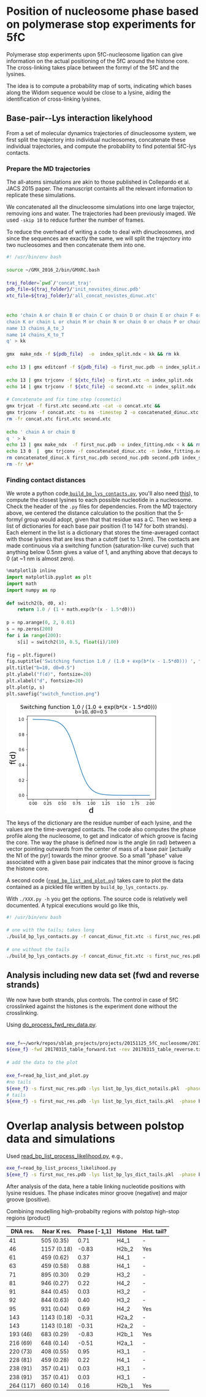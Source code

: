 # Position of nucleosome phase based on polymerase stop experiments for 5fC

Polymerase stop experiments upon 5fC-nucleosome ligation can give information on the actual positioning of the 5fC around the histone core. The cross-linking takes place between the formyl of the 5fC and the lysines.

The idea is to compute a probability map of sorts, indicating which bases along the Widom sequence would be close to a lysine, aiding the identification of cross-linking lysines.

## Base-pair--Lys interaction likelyhood

From a set of molecular dynamics trajectories of dinucleosome system, we first split the trajectory into individual nucleosomes, concatenate these individual trajectories, and compute the probability to find potential 5fC-lys contacts.

### Prepare the MD trajectories

The all-atoms simulations are akin to those published in Collepardo et al. JACS 2015 paper. The manuscript containts all the relevant information to replicate these simulations. 

We concatenated all the dinucleosome simulations into one large trajector, removing ions and water. The trajectories had been previously imaged. We used `-skip 10` to reduce further the number of frames.

To reduce the overhead of writing a code to deal with dinucleosomes, and since the sequences are exactly the same, we will split the trajectory into two nucleosomes and then concatenate them into one.


```bash
#! /usr/bin/env bash

source ~/GMX_2016_2/bin/GMXRC.bash

traj_folder=`pwd`/'concat_traj'
pdb_file=${traj_folder}/'init_novsites_dinuc.pdb'
xtc_file=${traj_folder}/'all_concat_novistes_dinuc.xtc'


echo 'chain A or chain B or chain C or chain D or chain E or chain F or chain G or chain H or chain I or chain J
chain K or chain L or chain M or chain N or chain O or chain P or chain Q or chain R or chain S or chain T
name 13 chains_A_to_J
name 14 chains_K_to_T
q' > kk

gmx  make_ndx -f ${pdb_file}  -o  index_split.ndx < kk && rm kk

echo 13 | gmx editconf -f ${pdb_file} -o first_nuc.pdb -n index_split.ndx -resnr 1

echo 13 | gmx trjconv -f ${xtc_file} -o first.xtc -n index_split.ndx
echo 14 | gmx trjconv -f ${xtc_file} -o second.xtc -n index_split.ndx

# Concatenate and fix time step (cosmetic)
gmx trjcat -f first.xtc second.xtc -cat -o concat.xtc &&
gmx trjconv -f concat.xtc -tu ns -timestep 2 -o concatenated_dinuc.xtc &&
rm -fr concat.xtc first.xtc second.xtc

echo ' chain A or chain B
q ' > k
echo 13 | gmx make_ndx  -f first_nuc.pdb -o index_fitting.ndx < k && rm k
echo 13 0  |  gmx trjconv -f concatenated_dinuc.xtc -n index_fitting.ndx -s first_nuc.pdb -o concat_dinuc_fit.xtc -fit rot+trans &&
rm concatenated_dinuc.k first_nuc.pdb second_nuc.pdb second.pdb index_split.ndx index_fitting.ndx
rm -fr \#*
```

### Finding contact distances

We wrote a python code,[`build_bp_lys_contacts.py`](scripts/build_bp_lys_contacts.py), you'll also need [this](scripts/nucleic_protein_db.py)), to compute the closest lysines to each possible nucleotide in a nucleosome. Check the header of the `.py` files for dependencies. From the MD trajectory above, we centered the distance calculation to the position that the 5-formyl group would adopt, given that that residue was a C. Then we keep a list of dictionaries for each base pair position (1 to 147 for both strands). Each element in the list is a dictionary that stores the time-averaged contact with those lysines that are less than a cutoff (set to 1.2nm). The contacts are made continuous via a switching function (saturation-like curve) such that anything below 0.5nm gives a value of 1, and anything above that decays to 0 (at ~1 nm is almost zero).

```python
%matplotlib inline
import matplotlib.pyplot as plt
import math
import numpy as np

def switch2(b, d0, x):
    return 1.0 / (1 + math.exp(b*(x - 1.5*d0)))

p = np.arange(0, 2, 0.01)
s = np.zeros(200)
for i in range(200):
    s[i] = switch2(10, 0.5, float(i)/100)

fig = plt.figure()
fig.suptitle('Switching function 1.0 / (1.0 + exp(b*(x - 1.5*d0))) ', fontsize=14)
plt.title("b=10, d0=0.5")
plt.ylabel("f(d)", fontsize=20)
plt.xlabel("d", fontsize=20)
plt.plot(p, s)
plt.savefig("switch_function.png")
```

![switch_function](pictures/switch_function.png)

The keys of the dictionary are the residue number of each lysine, and the values are the time-averaged contacts. The code also computes the phase profile along the nucleosome, to get and indicator of which groove is facing the core. The way the phase is defined now is the angle (in rad) between a vector pointing outwards from the center of mass of a base pair \[actually the N1 of the pyr] towards the minor groove. So a small "phase" value associated with a given base pair indicates that the minor groove is facing the histone core.

A second code ([`read_bp_list_and_plot.py`](scripts/read_bp_list_and_plot.py)) takes care to plot the data contained as a pickled file written by `build_bp_lys_contacts.py`.


With `./XXX.py -h` you get the options. The source code is relatively well documented. A typical executions would go like this,

```bash
#! /usr/bin/env bash

# one with the tails; takes long
./build_bp_lys_contacts.py -f concat_dinuc_fit.xtc -s first_nuc_res.pdb -st 4252 -ol list_bp_lys_dict_tails.pkl

# one without the tails
./build_bp_lys_contacts.py -f concat_dinuc_fit.xtc -s first_nuc_res.pdb -st 4252 -notails -ol list_bp_lys_dict_notails.pkl
```

## Analysis including new data set (fwd and reverse strands)

We now have both strands, plus controls. The control in case of 5fC crosslinked against the histones is the experiment done without the crosslinking.

Using [do_process_fwd_rev_data.py](scripts/do_process_fwd_rev_data.py).

```bash

exe_f=~/work/repos/sblab_projects/projects/20151125_5fC_nucleosome/20170130_polymerase_stop_modelling/scripts/do_process_fwd_rev_data.py
${exe_f} -fwd 20170315_table_forward.txt -rev 20170315_table_reverse.txt -o poly_stop

# add the data to the plot

exe_f=read_bp_list_and_plot.py
#no tails
${exe_f} -s first_nuc_res.pdb -lys list_bp_lys_dict_notails.pkl  -phase bp_phase_profile.txt -exp poly_stop_fwd.dat poly_stop_rev.dat -o lys_contact_map_notails
# tails
${exe_f} -s first_nuc_res.pdb -lys list_bp_lys_dict_tails.pkl  -phase bp_phase_profile.txt -o lys_contact_map_tails -exp poly_stop_fwd.dat poly_stop_rev.dat
```


# Overlap analysis between polstop data and simulations

Used [read_bp_list_process_likelihood.py](scripts/read_bp_list_process_likelihood.py), e.g.,

```bash
exe_f=read_bp_list_process_likelihood.py
${exe_f} -s first_nuc_res.pdb -lys list_bp_lys_dict_tails.pkl  -phase bp_phase_profile.txt -exp poly_stop_fwd.dat poly_stop_rev.dat  -seq widom601.fa
```

After analysis of the data, here a table linking nucleotide positions with lysine residues. The phase indicates minor groove (negative) and major groove (positive).

Combining modelling high-probabilty regions with polstop high-stop regions (product)

| DNA res.  | Near K res. | Phase [-1,1] | Histone | Hist. tail? |
| --------- | ----------- | ------------ | ------- | ----------- |
| 41        | 505 (0.35)  | 0.71         | H4_1    | -           |
| 46        | 1157 (0.18) | -0.83        | H2b_2   | Yes         |
| 61        | 459 (0.62)  | 0.37         | H4_1    | -           |
| 63        | 459 (0.58)  | 0.88         | H4_1    | -           |
| 71        | 895 (0.30)  | 0.29         | H3_2    | -           |
| 81        | 946 (0.27)  | 0.22         | H4_2    | -           |
| 91        | 844 (0.45)  | 0.03         | H3_2    | -           |
| 92        | 844 (0.63)  | 0.40         | H3_2    | -           |
| 95        | 931 (0.04)  | 0.69         | H4_2    | Yes         |
| 143       | 1143 (0.18) | -0.31        | H2a_2   | -           |
| 143       | 1143 (0.18) | -0.31        | H2a_2   | -           |
| 193 (46)  | 683 (0.29)  | -0.83        | H2b_1   | Yes         |
| 216 (69)  | 648 (0.14)  | -0.51        | H2a_1   | -           |
| 220 (73)  | 408 (0.55)  | 0.95         | H3_1    | -           |
| 228 (81)  | 459 (0.28)  | 0.22         | H4_1    | -           |
| 238 (91)  | 357 (0.41)  | 0.03         | H3_1    | -           |
| 238 (91)  | 357 (0.41)  | 0.03         | H3_1    | -           |
| 264 (117) | 660 (0.14)  | 0.16         | H2b_1   | Yes         |

